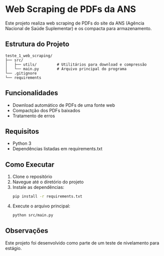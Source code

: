 # Web Scraping de PDFs da ANS

Este projeto realiza web scraping de PDFs do site da ANS (Agência Nacional de Saúde Suplementar) e os compacta para armazenamento.

## Estrutura do Projeto


```
teste_1_web_scraping/
├── src/
│   ├── utils/         # Utilitários para download e compressão
│   └── main.py        # Arquivo principal do programa
└── .gitignore
└── requirements
```

## Funcionalidades

- Download automático de PDFs de uma fonte web
- Compactção dos PDFs baixados
- Tratamento de erros 


## Requisitos

- Python 3
- Dependências listadas em requirements.txt 

## Como Executar

1. Clone o repositório
2. Navegue até o diretório do projeto
3. Instale as dependências:
   ```bash
   pip install -r requirements.txt
   ```
4. Execute o arquivo principal:
   ```bash
   python src/main.py
   ```

## Observações

Este projeto foi desenvolvido como parte de um teste de nivelamento para estágio.
